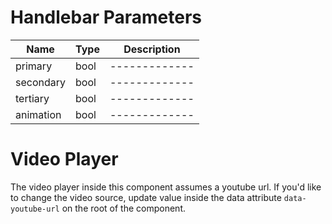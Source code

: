 # Handlebar Parameters

| Name  | Type | Description
| ------------- | ------------- | ------------- |
| primary  | bool  |  ------------- |
| secondary  | bool  | ------------- |
| tertiary  | bool  | ------------- | 
| animation  | bool  | ------------- |

# Video Player
The video player inside this component assumes a youtube url. If you'd like to change the video source, update value inside the data attribute `data-youtube-url` on the root of the component.